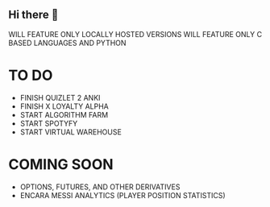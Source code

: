 ## Hi there 👋
WILL FEATURE ONLY LOCALLY HOSTED VERSIONS
WILL FEATURE ONLY C BASED LANGUAGES AND PYTHON

# TO DO
- FINISH QUIZLET 2 ANKI
- FINISH X LOYALTY ALPHA
- START ALGORITHM FARM
- START SPOTYFY 
- START VIRTUAL WAREHOUSE

# COMING SOON
- OPTIONS, FUTURES, AND OTHER DERIVATIVES
- ENCARA MESSI ANALYTICS (PLAYER POSITION STATISTICS)
  
<!--
**CHRISSY-FRANKY/CHRISSY-FRANKY** is a ✨ _special_ ✨ repository because its `README.md` (this file) appears on your GitHub profile.

Here are some ideas to get you started:

- 🔭 I’m currently working on ...
- 🌱 I’m currently learning ...
- 👯 I’m looking to collaborate on ...
- 🤔 I’m looking for help with ...
- 💬 Ask me about ...
- 📫 How to reach me: ...
- 😄 Pronouns: ...
- ⚡ Fun fact: ...
-->
